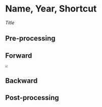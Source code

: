 # Name, Year, Shortcut

*Title*

## Pre-processing

## Forward
<img src="./img/gaozhong_forward_01.png"  style="zoom:50%"  align="center"/>

## Backward

## Post-processing